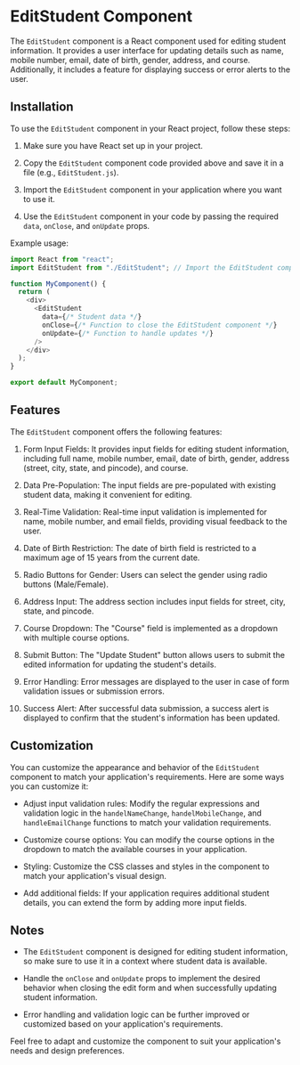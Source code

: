 # EditStudent Component

The `EditStudent` component is a React component used for editing student information. It provides a user interface for updating details such as name, mobile number, email, date of birth, gender, address, and course. Additionally, it includes a feature for displaying success or error alerts to the user.

## Installation

To use the `EditStudent` component in your React project, follow these steps:

1. Make sure you have React set up in your project.

2. Copy the `EditStudent` component code provided above and save it in a file (e.g., `EditStudent.js`).

3. Import the `EditStudent` component in your application where you want to use it.

4. Use the `EditStudent` component in your code by passing the required `data`, `onClose`, and `onUpdate` props.

Example usage:

```javascript
import React from "react";
import EditStudent from "./EditStudent"; // Import the EditStudent component

function MyComponent() {
  return (
    <div>
      <EditStudent
        data={/* Student data */}
        onClose={/* Function to close the EditStudent component */}
        onUpdate={/* Function to handle updates */}
      />
    </div>
  );
}

export default MyComponent;
```

## Features

The `EditStudent` component offers the following features:

1. Form Input Fields: It provides input fields for editing student information, including full name, mobile number, email, date of birth, gender, address (street, city, state, and pincode), and course.

2. Data Pre-Population: The input fields are pre-populated with existing student data, making it convenient for editing.

3. Real-Time Validation: Real-time input validation is implemented for name, mobile number, and email fields, providing visual feedback to the user.

4. Date of Birth Restriction: The date of birth field is restricted to a maximum age of 15 years from the current date.

5. Radio Buttons for Gender: Users can select the gender using radio buttons (Male/Female).

6. Address Input: The address section includes input fields for street, city, state, and pincode.

7. Course Dropdown: The "Course" field is implemented as a dropdown with multiple course options.

8. Submit Button: The "Update Student" button allows users to submit the edited information for updating the student's details.

9. Error Handling: Error messages are displayed to the user in case of form validation issues or submission errors.

10. Success Alert: After successful data submission, a success alert is displayed to confirm that the student's information has been updated.

## Customization

You can customize the appearance and behavior of the `EditStudent` component to match your application's requirements. Here are some ways you can customize it:

- Adjust input validation rules: Modify the regular expressions and validation logic in the `handelNameChange`, `handelMobileChange`, and `handleEmailChange` functions to match your validation requirements.

- Customize course options: You can modify the course options in the dropdown to match the available courses in your application.

- Styling: Customize the CSS classes and styles in the component to match your application's visual design.

- Add additional fields: If your application requires additional student details, you can extend the form by adding more input fields.

## Notes

- The `EditStudent` component is designed for editing student information, so make sure to use it in a context where student data is available.

- Handle the `onClose` and `onUpdate` props to implement the desired behavior when closing the edit form and when successfully updating student information.

- Error handling and validation logic can be further improved or customized based on your application's requirements.

Feel free to adapt and customize the component to suit your application's needs and design preferences.